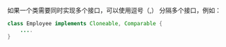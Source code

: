 如果一个类需要同时实现多个接口，可以使用逗号（,） 分隔多个接口，例如：

```java
class Employee implements Cloneable, Comparable {
    ....
}
```

